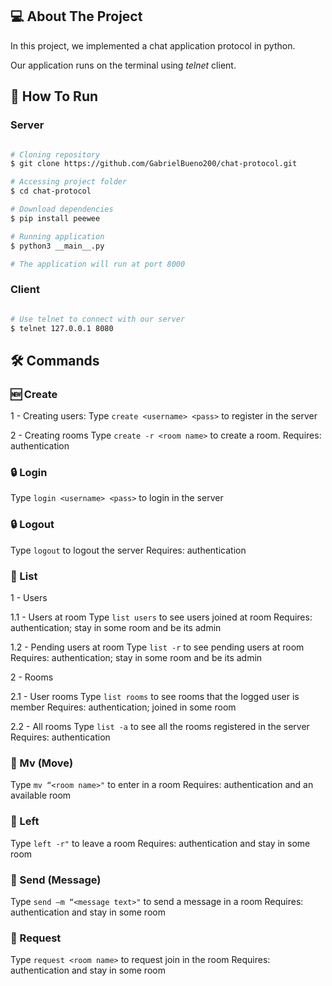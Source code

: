 ## 💻 About The Project

In this project, we implemented a chat application protocol in python.

Our application runs on the terminal using *telnet* client.


<!-- HOW TO RUN -->
## 🚀 How To Run

### Server
```bash

# Cloning repository
$ git clone https://github.com/GabrielBueno200/chat-protocol.git

# Accessing project folder
$ cd chat-protocol

# Download dependencies
$ pip install peewee

# Running application
$ python3 __main__.py

# The application will run at port 8000

```
### Client
```bash

# Use telnet to connect with our server
$ telnet 127.0.0.1 8080

```

## 🛠 Commands

### 🆕 Create

1 - Creating users:
Type `create <username> <pass>` to register in the server

2 - Creating rooms
Type `create -r <room name>` to create a room. 
Requires: authentication

### 🔒 Login
Type `login <username> <pass>` to login in the server

### 🔒 Logout
Type `logout` to logout the server
Requires: authentication

### 📜 List

1 - Users

1.1 - Users at room
Type `list users` to see users joined at room
Requires: authentication; stay in some room and be its admin 

1.2 - Pending users at room
Type `list -r` to see pending users at room
Requires: authentication; stay in some room and be its admin 

2 - Rooms

2.1 - User rooms
Type `list rooms` to see rooms that the logged user is member
Requires: authentication; joined in some room

2.2 - All rooms
Type `list -a` to see all the rooms registered in the server
Requires: authentication

### 🚪 Mv (Move)
Type `mv “<room name>"` to enter in a room
Requires: authentication and an available room

### 🚪 Left
Type `left -r"` to leave a room
Requires: authentication and stay in some room

### 💬 Send (Message)
Type `send –m “<message text>"` to send a message in a room
Requires: authentication and stay in some room

### 📜 Request
Type `request <room name>` to request join in the room
Requires: authentication and stay in some room










